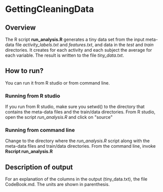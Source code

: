 # GettingCleaningData
## Overview
The R script **run_analysis.R** generates a tiny data set from the input meta-data file *activity_labels.txt* and *features.txt*, and data in the *test* and *train* directories. It creates for each activity and each subject the average for each variable. The result is written to the file *tiny_data.txt*.

## How to run?
You can run it from R studio or from command line. 

### Running from R studio
If you run from R studio, make sure you setwd() to the directory that contains the meta-data files and the train/data directories. From R studio, open the script *run_analysis.R* and click on "source"  


### Running from command line
Change to the directory where the *run_analysis.R* script along with the meta-data files and train/data directories. From the command line, invoke  **Rscript run_analysis.R**


## Description of output
For an explanation of the columns in the output (tiny_data.txt), the file CodeBook.md. The units are shown in parenthesis.